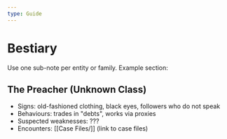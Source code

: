 ```yaml
---
type: Guide
---
```

# Bestiary

Use one sub-note per entity or family. Example section:

## The Preacher (Unknown Class)
- Signs: old-fashioned clothing, black eyes, followers who do not speak
- Behaviours: trades in "debts", works via proxies
- Suspected weaknesses: ???
- Encounters: [[Case Files/]] (link to case files)

